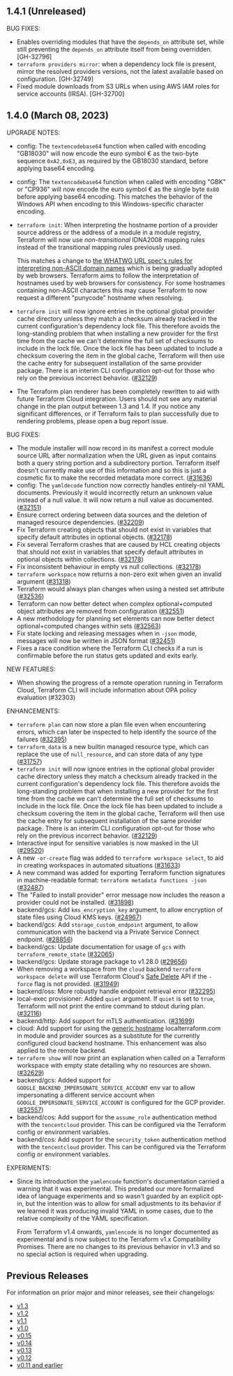 ## 1.4.1 (Unreleased)

BUG FIXES:

* Enables overriding modules that have the `depends_on` attribute set, while still preventing the `depends_on` attribute itself from being overridden. [GH-32796]
* `terraform providers mirror`: when a dependency lock file is present, mirror the resolved providers versions, not the latest available based on configuration. [GH-32749]
* Fixed module downloads from S3 URLs when using AWS IAM roles for service accounts (IRSA). [GH-32700]

## 1.4.0 (March 08, 2023)

UPGRADE NOTES:

* config: The `textencodebase64` function when called with encoding "GB18030" will now encode the euro symbol € as the two-byte sequence `0xA2,0xE3`, as required by the GB18030 standard, before applying base64 encoding.
* config: The `textencodebase64` function when called with encoding "GBK" or "CP936" will now encode the euro symbol € as the single byte `0x80` before applying base64 encoding. This matches the behavior of the Windows API when encoding to this Windows-specific character encoding.
* `terraform init`: When interpreting the hostname portion of a provider source address or the address of a module in a module registry, Terraform will now use _non-transitional_ IDNA2008 mapping rules instead of the transitional mapping rules previously used.

    This matches a change to [the WHATWG URL spec's rules for interpreting non-ASCII domain names](https://url.spec.whatwg.org/#concept-domain-to-ascii) which is being gradually adopted by web browsers. Terraform aims to follow the interpretation of hostnames used by web browsers for consistency. For some hostnames containing non-ASCII characters this may cause Terraform to now request a different "punycode" hostname when resolving.
* `terraform init` will now ignore entries in the optional global provider cache directory unless they match a checksum already tracked in the current configuration's dependency lock file. This therefore avoids the long-standing problem that when installing a new provider for the first time from the cache we can't determine the full set of checksums to include in the lock file. Once the lock file has been updated to include a checksum covering the item in the global cache, Terraform will then use the cache entry for subsequent installation of the same provider package. There is an interim CLI configuration opt-out for those who rely on the previous incorrect behavior. ([#32129](https://github.com/hashicorp/terraform/issues/32129))
* The Terraform plan renderer has been completely rewritten to aid with future Terraform Cloud integration. Users should not see any material change in the plan output between 1.3 and 1.4. If you notice any significant differences, or if Terraform fails to plan successfully due to rendering problems, please open a bug report issue.

BUG FIXES:

* The module installer will now record in its manifest a correct module source URL after normalization when the URL given as input contains both a query string portion and a subdirectory portion. Terraform itself doesn't currently make use of this information and so this is just a cosmetic fix to make the recorded metadata more correct. ([#31636](https://github.com/hashicorp/terraform/issues/31636))
* config: The `yamldecode` function now correctly handles entirely-nil YAML documents. Previously it would incorrectly return an unknown value instead of a null value. It will now return a null value as documented. ([#32151](https://github.com/hashicorp/terraform/issues/32151))
* Ensure correct ordering between data sources and the deletion of managed resource dependencies. ([#32209](https://github.com/hashicorp/terraform/issues/32209))
* Fix Terraform creating objects that should not exist in variables that specify default attributes in optional objects. ([#32178](https://github.com/hashicorp/terraform/issues/32178))
* Fix several Terraform crashes that are caused by HCL creating objects that should not exist in variables that specify default attributes in optional objects within collections. ([#32178](https://github.com/hashicorp/terraform/issues/32178))
* Fix inconsistent behaviour in empty vs null collections. ([#32178](https://github.com/hashicorp/terraform/issues/32178))
* `terraform workspace` now returns a non-zero exit when given an invalid argument ([#31318](https://github.com/hashicorp/terraform/issues/31318))
* Terraform would always plan changes when using a nested set attribute ([#32536](https://github.com/hashicorp/terraform/issues/32536))
* Terraform can now better detect when complex optional+computed object attributes are removed from configuration ([#32551](https://github.com/hashicorp/terraform/issues/32551))
* A new methodology for planning set elements can now better detect optional+computed changes within sets ([#32563](https://github.com/hashicorp/terraform/issues/32563))
* Fix state locking and releasing messages when in `-json` mode, messages will now be written in JSON format ([#32451](https://github.com/hashicorp/terraform/issues/32451))
* Fixes a race condition where the Terraform CLI checks if a run is confirmable before the run status gets updated and exits early.

NEW FEATURES:

* When showing the progress of a remote operation running in Terraform Cloud, Terraform CLI will include information about OPA policy evaluation (#32303)

ENHANCEMENTS:

* `terraform plan` can now store a plan file even when encountering errors, which can later be inspected to help identify the source of the failures ([#32395](https://github.com/hashicorp/terraform/issues/32395))
* `terraform_data` is a new builtin managed resource type, which can replace the use of `null_resource`, and can store data of any type ([#31757](https://github.com/hashicorp/terraform/issues/31757))
* `terraform init` will now ignore entries in the optional global provider cache directory unless they match a checksum already tracked in the current configuration's dependency lock file. This therefore avoids the long-standing problem that when installing a new provider for the first time from the cache we can't determine the full set of checksums to include in the lock file. Once the lock file has been updated to include a checksum covering the item in the global cache, Terraform will then use the cache entry for subsequent installation of the same provider package. There is an interim CLI configuration opt-out for those who rely on the previous incorrect behavior. ([#32129](https://github.com/hashicorp/terraform/issues/32129))
* Interactive input for sensitive variables is now masked in the UI ([#29520](https://github.com/hashicorp/terraform/issues/29520))
* A new `-or-create` flag was added to `terraform workspace select`, to aid in creating workspaces in automated situations ([#31633](https://github.com/hashicorp/terraform/issues/31633))
* A new command was added for exporting Terraform function signatures in machine-readable format: `terraform metadata functions -json` ([#32487](https://github.com/hashicorp/terraform/issues/32487))
* The "Failed to install provider" error message now includes the reason a provider could not be installed. ([#31898](https://github.com/hashicorp/terraform/issues/31898))
* backend/gcs: Add `kms_encryption_key` argument, to allow encryption of state files using Cloud KMS keys. ([#24967](https://github.com/hashicorp/terraform/issues/24967))
* backend/gcs: Add `storage_custom_endpoint` argument, to allow communication with the backend via a Private Service Connect endpoint. ([#28856](https://github.com/hashicorp/terraform/issues/28856))
* backend/gcs: Update documentation for usage of `gcs` with `terraform_remote_state` ([#32065](https://github.com/hashicorp/terraform/issues/32065))
* backend/gcs: Update storage package to v1.28.0 ([#29656](https://github.com/hashicorp/terraform/issues/29656))
* When removing a workspace from the `cloud` backend `terraform workspace delete` will use Terraform Cloud's [Safe Delete](https://developer.hashicorp.com/terraform/cloud-docs/api-docs/workspaces#safe-delete-a-workspace) API if the `-force` flag is not provided. ([#31949](https://github.com/hashicorp/terraform/pull/31949))
* backend/oss: More robustly handle endpoint retrieval error ([#32295](https://github.com/hashicorp/terraform/issues/32295))
* local-exec provisioner: Added `quiet` argument. If `quiet` is set to `true`, Terraform will not print the entire command to stdout during plan. ([#32116](https://github.com/hashicorp/terraform/issues/32116))
* backend/http: Add support for mTLS authentication. ([#31699](https://github.com/hashicorp/terraform/issues/31699))
* cloud: Add support for using the [generic hostname](https://developer.hashicorp.com/terraform/cloud-docs/registry/using#generic-hostname-terraform-enterprise) localterraform.com in module and provider sources as a substitute for the currently configured cloud backend hostname. This enhancement was also applied to the remote backend.
* `terraform show` will now print an explanation when called on a Terraform workspace with empty state detailing why no resources are shown. ([#32629](https://github.com/hashicorp/terraform/issues/32629))
* backend/gcs: Added support for `GOOGLE_BACKEND_IMPERSONATE_SERVICE_ACCOUNT` env var to allow impersonating a different service account when `GOOGLE_IMPERSONATE_SERVICE_ACCOUNT` is configured for the GCP provider. ([#32557](https://github.com/hashicorp/terraform/issues/32557))
* backend/cos: Add support for the `assume_role` authentication method with the `tencentcloud` provider. This can be configured via the Terraform config or environment variables.
* backend/cos: Add support for the `security_token` authentication method with the `tencentcloud` provider. This can be configured via the Terraform config or environment variables.


EXPERIMENTS:

* Since its introduction the `yamlencode` function's documentation carried a warning that it was experimental. This predated our more formalized idea of language experiments and so wasn't guarded by an explicit opt-in, but the intention was to allow for small adjustments to its behavior if we learned it was producing invalid YAML in some cases, due to the relative complexity of the YAML specification.

    From Terraform v1.4 onwards, `yamlencode` is no longer documented as experimental and is now subject to the Terraform v1.x Compatibility Promises. There are no changes to its previous behavior in v1.3 and so no special action is required when upgrading.

## Previous Releases

For information on prior major and minor releases, see their changelogs:

* [v1.3](https://github.com/hashicorp/terraform/blob/v1.3/CHANGELOG.md)
* [v1.2](https://github.com/hashicorp/terraform/blob/v1.2/CHANGELOG.md)
* [v1.1](https://github.com/hashicorp/terraform/blob/v1.1/CHANGELOG.md)
* [v1.0](https://github.com/hashicorp/terraform/blob/v1.0/CHANGELOG.md)
* [v0.15](https://github.com/hashicorp/terraform/blob/v0.15/CHANGELOG.md)
* [v0.14](https://github.com/hashicorp/terraform/blob/v0.14/CHANGELOG.md)
* [v0.13](https://github.com/hashicorp/terraform/blob/v0.13/CHANGELOG.md)
* [v0.12](https://github.com/hashicorp/terraform/blob/v0.12/CHANGELOG.md)
* [v0.11 and earlier](https://github.com/hashicorp/terraform/blob/v0.11/CHANGELOG.md)
